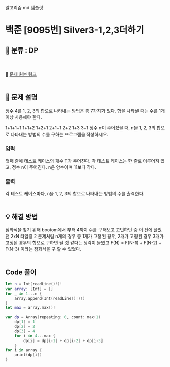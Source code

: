 알고리즘 md 템플릿

# 백준 [9095번] Silver3-1,2,3더하기

## 🔎 분류 : DP
<br><br>
🔗 [문제 원본 링크](https://www.acmicpc.net/problem/9095)
<br><br>
## 📝 문제 설명
정수 4를 1, 2, 3의 합으로 나타내는 방법은 총 7가지가 있다. 합을 나타낼 때는 수를 1개 이상 사용해야 한다.

1+1+1+1
1+1+2
1+2+1
2+1+1
2+2
1+3
3+1
정수 n이 주어졌을 때, n을 1, 2, 3의 합으로 나타내는 방법의 수를 구하는 프로그램을 작성하시오.

### 입력
첫째 줄에 테스트 케이스의 개수 T가 주어진다. 각 테스트 케이스는 한 줄로 이루어져 있고, 정수 n이 주어진다. n은 양수이며 11보다 작다.

### 출력
각 테스트 케이스마다, n을 1, 2, 3의 합으로 나타내는 방법의 수를 출력한다.
<br><br>
## 💡 해결 방법
점화식을 찾기 위해 bootom에서 부터 4까지 수를 구해보고 고민하던 중 이 전에 풀었던 2xN 타일링 2 문제처럼 n개의 경우 중 1개가 고정된 경우, 2개가 고정된 경우 3개가 고정된 경우의 합으로 구하면 될 것 같다는 생각이 들었고 F(N) = F(N-1) + F(N-2) + F(N-3) 이라는 점화식을 구 할 수 있었다.
<br><br>
## Code 풀이
```swift
let n = Int(readLine()!)!
var array: [Int] = []
for _ in 1...n {
    array.append(Int(readLine()!)!)
}
let max = array.max()!

var dp = Array(repeating: 0, count: max+1)
    dp[1] = 1
    dp[2] = 2
    dp[3] = 4
    for i in 4...max {
        dp[i] = dp[i-1] + dp[i-2] + dp[i-3]
    }
for i in array {
    print(dp[i])
}

```
